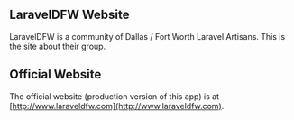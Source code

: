 ## LaravelDFW Website

LaravelDFW is a community of Dallas / Fort Worth Laravel Artisans. This is the site about their group.

## Official Website

The official website (production version of this app) is at [http://www.laraveldfw.com](http://www.laraveldfw.com).